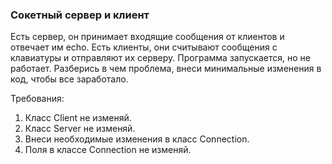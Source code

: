 
### Сокетный сервер и клиент

Есть сервер, он принимает входящие сообщения от клиентов и отвечает им echo.
Есть клиенты, они считывают сообщения с клавиатуры и отправляют их серверу.
Программа запускается, но не работает.
Разберись в чем проблема, внеси минимальные изменения в код, чтобы все заработало.


Требования:
1.	Класс Client не изменяй.
2.	Класс Server не изменяй.
3.	Внеси необходимые изменения в класс Connection.
4.	Поля в классе Connection не изменяй.


